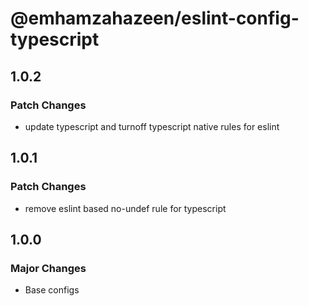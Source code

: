 # @emhamzahazeen/eslint-config-typescript

## 1.0.2

### Patch Changes

- update typescript and turnoff typescript native rules for eslint

## 1.0.1

### Patch Changes

- remove eslint based no-undef rule for typescript

## 1.0.0

### Major Changes

- Base configs
